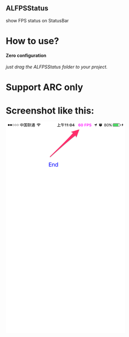 ALFPSStatus
-----------
show FPS status on StatusBar

# How to use?
#### Zero configuration
###### just drag the ALFPSStatus folder to your project.

# Support ARC only

# Screenshot like this:

<img src="resources/screenshot.png" width="375" height="667">